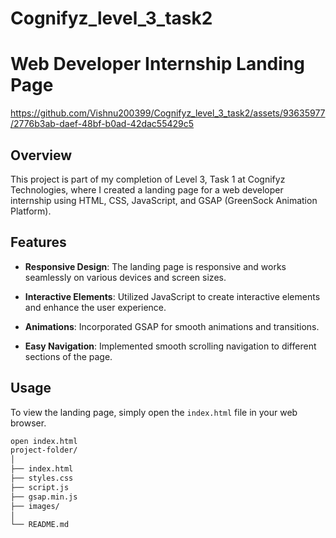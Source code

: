 # Cognifyz_level_3_task2
# Web Developer Internship Landing Page


https://github.com/Vishnu200399/Cognifyz_level_3_task2/assets/93635977/2776b3ab-daef-48bf-b0ad-42dac55429c5



## Overview

This project is part of my completion of Level 3, Task 1 at Cognifyz Technologies, where I created a landing page for a web developer internship using HTML, CSS, JavaScript, and GSAP (GreenSock Animation Platform).

## Features

- **Responsive Design**: The landing page is responsive and works seamlessly on various devices and screen sizes.

- **Interactive Elements**: Utilized JavaScript to create interactive elements and enhance the user experience.

- **Animations**: Incorporated GSAP for smooth animations and transitions.

- **Easy Navigation**: Implemented smooth scrolling navigation to different sections of the page.

## Usage

To view the landing page, simply open the `index.html` file in your web browser.

```bash
open index.html
project-folder/
│
├── index.html
├── styles.css
├── script.js
├── gsap.min.js
├── images/
│
└── README.md

